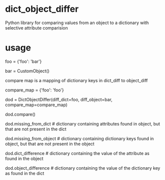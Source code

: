 dict_object_differ
==================

Python library for comparing values from an object to a dictionary with selective attribute comparision

usage
=====

foo = {'foo': 'bar'}

bar = CustomObject()

compare map is a mapping of dictionary keys in dict_diff to object_diff

compare_map = {'foo': 'foo'}

dod = DictObjectDiffer(diff_dict=foo, diff_object=bar, compare_map=compare_map)

dod.compare()

dod.missing_from_dict # dictionary containing attributes found in object, but that are not present in the dict

dod.missing_from_object # dictionary containing dictionary keys found in object, but that are not present in the object

dod.dict_difference # dictionary containing the value of the attribute as found in the object

dod.object_difference # dictionary containing the value of the dictionary key as found in the dict
